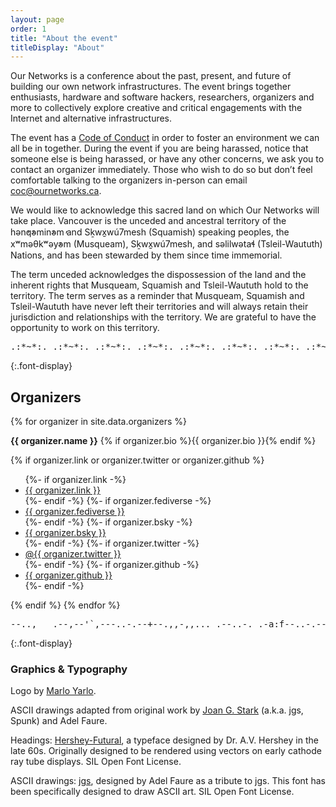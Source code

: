 ```yaml
---
layout: page
order: 1
title: "About the event"
titleDisplay: "About"
---
```


Our Networks is a conference about the past, present, and future of building our own network infrastructures. The event brings together enthusiasts, hardware and software hackers, researchers, organizers and more to collectively explore creative and critical engagements with the Internet and alternative infrastructures.

The event has a [Code of Conduct](/code-of-conduct/) in order to foster an environment we can all be in together. During the event if you are being harassed, notice that someone else is being harassed, or have any other concerns, we ask you to contact an organizer immediately. Those who wish to do so but don’t feel comfortable talking to the organizers in-person can email [coc@ournetworks.ca](mailto:coc@ournetworks.ca).

We would like to acknowledge this sacred land on which Our Networks will take place. Vancouver is the unceded and ancestral territory of the <span class="font-bc-sans">hən̓q̓əmin̓əm̓</span> and <span class="font-bc-sans">Sḵwx̱wú7mesh</span> (Squamish) speaking peoples, the <span class="font-bc-sans">xʷməθkʷəy̓əm</span> (Musqueam), <span class="font-bc-sans">Sḵwx̱wú7mesh</span>, and <span class="font-bc-sans">səlilwətaɬ</span> (Tsleil-Waututh) Nations, and has been stewarded by them since time immemorial.

The term unceded acknowledges the dispossession of the land and the inherent rights that Musqueam, Squamish and Tsleil-Waututh hold to the territory. The term serves as a reminder that Musqueam, Squamish and Tsleil-Waututh have never left their territories and will always retain their jurisdiction and relationships with the territory. We are grateful to have the opportunity to work on this territory.

<pre role="img" aria-label="ASCII divider" class="font-display-mono aliased text-10 inline-flex max-w-prose overflow-hidden w-100">
.:*~*:._.:*~*:._.:*~*:._.:*~*:._.:*~*:._.:*~*:._.:*~*:._.:*~*
</pre>

{:.font-display}

## Organizers

{% for organizer in site.data.organizers %}

  <p class="mb-05">
    <strong id="{{ organizer.organizerID }}">{{ organizer.name }}</strong>&nbsp;{% if organizer.bio %}{{ organizer.bio }}{% endif %}
  </p>
  {% if organizer.link or organizer.twitter or organizer.github %}
  <ul class="flex flex-wrap p-0 mb-2 gap-4 list-none text-base">
    {%- if organizer.link -%}<li class="bio-sm-list-item"><a href="https://{{ organizer.link }}" target="_blank" rel="noopener" data-proofer-ignore>{{ organizer.link }}</a></li>{%- endif -%}
    {%- if organizer.fediverse -%}<li class="bio-sm-list-item"><a href="https://{{ organizer.fediverseLink }}" target="_blank" rel="noopener">{{ organizer.fediverse }}</a></li>{%- endif -%}
    {%- if organizer.bsky -%}<li class="bio-sm-list-item"><a href="https://bsky.app/profile/{{ organizer.bsky }}" target="_blank" rel="noopener">{{ organizer.bsky }}</a></li>{%- endif -%}
    {%- if organizer.twitter -%}<li class="bio-sm-list-item"><a href="https://twitter.com/{{ organizer.twitter }}" target="_blank" rel="noopener">@{{ organizer.twitter }}</a></li>{%- endif -%}
    {%- if organizer.github -%}<li class="bio-sm-list-item"><a href="https://github.com/{{ organizer.github }}" target="_blank" rel="noopener">{{ organizer.github }}</a></li>{%- endif -%}
  </ul>
  {% endif %}
{% endfor %}

<pre role="img" aria-label="ASCII divider" class="font-display-mono aliased text-10 inline-flex max-w-prose overflow-hidden w-100">
--..,___.--,--'`,---..-.--+--.,,-,,..._.--..-._.-a:f--..-.--
</pre>

{:.font-display}

### Graphics & Typography

Logo by [Marlo Yarlo](https://www.instagram.com/marloyarlo/).

ASCII drawings adapted from original work by [Joan G. Stark](https://en.wikipedia.org/wiki/Joan_Stark) (a.k.a. jgs, Spunk) and Adel Faure.

Headings: [Hershey-Futural](https://gitlab.com/swrs/hershey-futural), a typeface designed by Dr. A.V. Hershey in the late 60s. Originally designed to be rendered using vectors on early cathode ray tube displays. SIL Open Font License.

ASCII drawings: [jgs](https://gitlab.com/velvetyne/jgs/-/tree/main), designed by Adel Faure as a tribute to jgs. This font has been specifically designed to draw ASCII art. SIL Open Font License.
